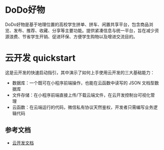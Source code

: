 # DoDo好物
DoDo好物是基于地理位置的高校学生拼单、拼车、闲置共享平台，包含商品浏览、发布、推荐、收藏、分享等主要功能。提供紧凑信息与统一平台，旨在减少资源浪费、节省学生开销、促进环保、方便学生购物以及增进交流目的。

# 云开发 quickstart

这是云开发的快速启动指引，其中演示了如何上手使用云开发的三大基础能力：

- 数据库：一个既可在小程序前端操作，也能在云函数中读写的 JSON 文档型数据库
- 文件存储：在小程序前端直接上传/下载云端文件，在云开发控制台可视化管理
- 云函数：在云端运行的代码，微信私有协议天然鉴权，开发者只需编写业务逻辑代码

## 参考文档

- [云开发文档](https://developers.weixin.qq.com/miniprogram/dev/wxcloud/basis/getting-started.html)


